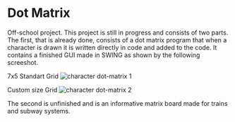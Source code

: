 # Dot Matrix
Off-school project. This project is still in progress and consists of two parts. The first, that is already done, consists of a dot matrix program that when a character is drawn it is written directly in code and added to the code. It contains a finished GUI made in SWING as shown by the following screeshot.

7x5 Standart Grid
![character dot-matrix 1](https://i.imgur.com/uCAo00v.png)


Custom size Grid
![character dot-matrix 2](https://i.imgur.com/xMSKVkx.png)

The second is unfinished and is an informative matrix board made for trains and subway systems.
